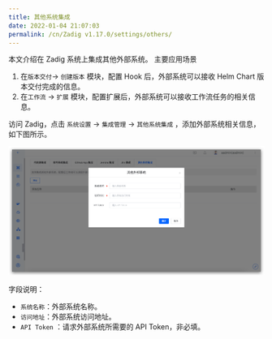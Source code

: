 ```yaml
---
title: 其他系统集成
date: 2022-01-04 21:07:03
permalink: /cn/Zadig v1.17.0/settings/others/
---
```


本文介绍在 Zadig 系统上集成其他外部系统。
主要应用场景
1. 在`版本交付`-> `创建版本` 模块，配置 Hook 后，外部系统可以接收 Helm Chart 版本交付完成的信息。
2. 在`工作流` -> `扩展` 模块，配置扩展后，外部系统可以接收工作流任务的相关信息。

访问 Zadig，点击 `系统设置` -> `集成管理`  -> `其他系统集成` ，添加外部系统相关信息，如下图所示。

![add_external_systems](./_images/add_external_systems.png)

字段说明：

- `系统名称`：外部系统名称。
- `访问地址`：外部系统访问地址。
- `API Token` ：请求外部系统所需要的 API Token，非必填。